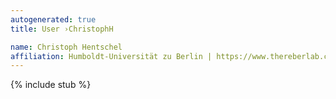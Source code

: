 ```yaml
---
autogenerated: true
title: User ›ChristophH

name: Christoph Hentschel
affiliation: Humboldt-Universität zu Berlin | https://www.thereberlab.com
---
```

{% include stub %}

